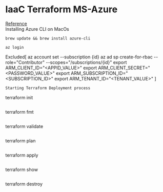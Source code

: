 # IaaC Terraform MS-Azure 
[Reference](https://learn.hashicorp.com/tutorials/terraform/azure-build)<br/>
Installing Azure CLI on MacOs
```
brew update && brew install azure-cli
```
``` 
az login
```
Excluded[
az account set --subscription {id}
az ad sp create-for-rbac --role="Contributor" --scopes="/subscriptions/{id}"
export ARM_CLIENT_ID="<APPID_VALUE>"
export ARM_CLIENT_SECRET="<PASSWORD_VALUE>"
export ARM_SUBSCRIPTION_ID="<SUBSCRIPTION_ID>"
export ARM_TENANT_ID="<TENANT_VALUE>"  ]
```
Starting Terraform Deployment process
``` 
terraform init
```
```
terraform fmt
```
```
terraform validate
```
```
terraform plan
```
``` 
terraform apply
```
```
terraform show
``` 
```
terraform destroy
```
